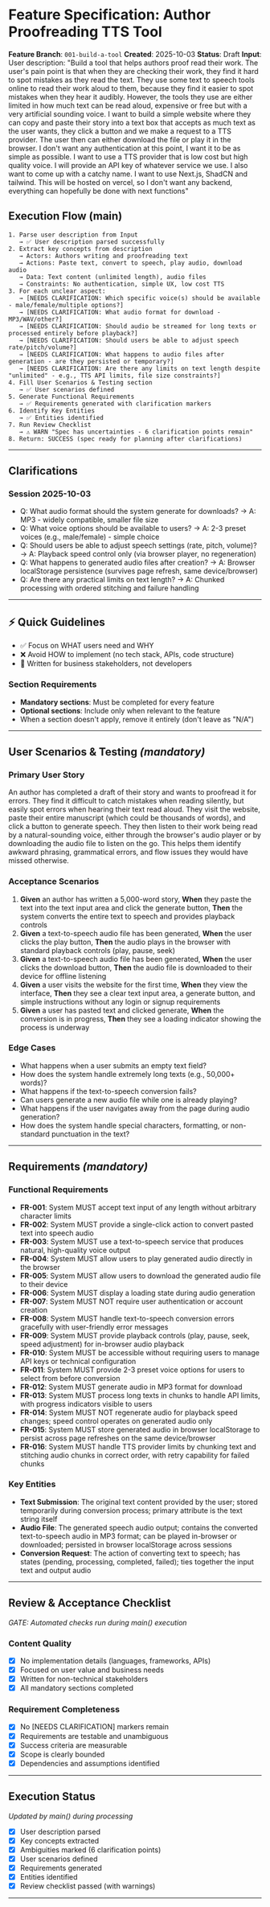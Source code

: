 # Feature Specification: Author Proofreading TTS Tool

**Feature Branch**: `001-build-a-tool`
**Created**: 2025-10-03
**Status**: Draft
**Input**: User description: "Build a tool that helps authors proof read their work. The user's pain point is that when they are checking their work, they find it hard to spot mistakes as they read the text. They use some text to speech tools online to read their work aloud to them, because they find it easier to spot mistakes when they hear it audibly. However, the tools they use are either limited in how much text can be read aloud, expensive or free but with a very artificial sounding voice. I want to build a simple website where they can copy and paste their story into a text box that accepts as much text as the user wants, they click a button and we make a request to a TTS provider. The user then can either download the file or play it in the browser. I don't want any authentication at this point, I want it to be as simple as possible. I want to use a TTS provider that is low cost but high quality voice. I will provide an API key of whatever service we use. I also want to come up with a catchy name. I want to use Next.js, ShadCN and tailwind. This will be hosted on vercel, so I don't want any backend, everything can hopefully be done with next functions"

## Execution Flow (main)
```
1. Parse user description from Input
   → ✅ User description parsed successfully
2. Extract key concepts from description
   → Actors: Authors writing and proofreading text
   → Actions: Paste text, convert to speech, play audio, download audio
   → Data: Text content (unlimited length), audio files
   → Constraints: No authentication, simple UX, low cost TTS
3. For each unclear aspect:
   → [NEEDS CLARIFICATION: Which specific voice(s) should be available - male/female/multiple options?]
   → [NEEDS CLARIFICATION: What audio format for download - MP3/WAV/other?]
   → [NEEDS CLARIFICATION: Should audio be streamed for long texts or processed entirely before playback?]
   → [NEEDS CLARIFICATION: Should users be able to adjust speech rate/pitch/volume?]
   → [NEEDS CLARIFICATION: What happens to audio files after generation - are they persisted or temporary?]
   → [NEEDS CLARIFICATION: Are there any limits on text length despite "unlimited" - e.g., TTS API limits, file size constraints?]
4. Fill User Scenarios & Testing section
   → ✅ User scenarios defined
5. Generate Functional Requirements
   → ✅ Requirements generated with clarification markers
6. Identify Key Entities
   → ✅ Entities identified
7. Run Review Checklist
   → ⚠️ WARN "Spec has uncertainties - 6 clarification points remain"
8. Return: SUCCESS (spec ready for planning after clarifications)
```

---

## Clarifications

### Session 2025-10-03
- Q: What audio format should the system generate for downloads? → A: MP3 - widely compatible, smaller file size
- Q: What voice options should be available to users? → A: 2-3 preset voices (e.g., male/female) - simple choice
- Q: Should users be able to adjust speech settings (rate, pitch, volume)? → A: Playback speed control only (via browser player, no regeneration)
- Q: What happens to generated audio files after creation? → A: Browser localStorage persistence (survives page refresh, same device/browser)
- Q: Are there any practical limits on text length? → A: Chunked processing with ordered stitching and failure handling

---

## ⚡ Quick Guidelines
- ✅ Focus on WHAT users need and WHY
- ❌ Avoid HOW to implement (no tech stack, APIs, code structure)
- 👥 Written for business stakeholders, not developers

### Section Requirements
- **Mandatory sections**: Must be completed for every feature
- **Optional sections**: Include only when relevant to the feature
- When a section doesn't apply, remove it entirely (don't leave as "N/A")

---

## User Scenarios & Testing *(mandatory)*

### Primary User Story
An author has completed a draft of their story and wants to proofread it for errors. They find it difficult to catch mistakes when reading silently, but easily spot errors when hearing their text read aloud. They visit the website, paste their entire manuscript (which could be thousands of words), and click a button to generate speech. They then listen to their work being read by a natural-sounding voice, either through the browser's audio player or by downloading the audio file to listen on the go. This helps them identify awkward phrasing, grammatical errors, and flow issues they would have missed otherwise.

### Acceptance Scenarios
1. **Given** an author has written a 5,000-word story, **When** they paste the text into the text input area and click the generate button, **Then** the system converts the entire text to speech and provides playback controls
2. **Given** a text-to-speech audio file has been generated, **When** the user clicks the play button, **Then** the audio plays in the browser with standard playback controls (play, pause, seek)
3. **Given** a text-to-speech audio file has been generated, **When** the user clicks the download button, **Then** the audio file is downloaded to their device for offline listening
4. **Given** a user visits the website for the first time, **When** they view the interface, **Then** they see a clear text input area, a generate button, and simple instructions without any login or signup requirements
5. **Given** a user has pasted text and clicked generate, **When** the conversion is in progress, **Then** they see a loading indicator showing the process is underway

### Edge Cases
- What happens when a user submits an empty text field?
- How does the system handle extremely long texts (e.g., 50,000+ words)?
- What happens if the text-to-speech conversion fails?
- Can users generate a new audio file while one is already playing?
- What happens if the user navigates away from the page during audio generation?
- How does the system handle special characters, formatting, or non-standard punctuation in the text?

---

## Requirements *(mandatory)*

### Functional Requirements
- **FR-001**: System MUST accept text input of any length without arbitrary character limits
- **FR-002**: System MUST provide a single-click action to convert pasted text into speech audio
- **FR-003**: System MUST use a text-to-speech service that produces natural, high-quality voice output
- **FR-004**: System MUST allow users to play generated audio directly in the browser
- **FR-005**: System MUST allow users to download the generated audio file to their device
- **FR-006**: System MUST display a loading state during audio generation
- **FR-007**: System MUST NOT require user authentication or account creation
- **FR-008**: System MUST handle text-to-speech conversion errors gracefully with user-friendly error messages
- **FR-009**: System MUST provide playback controls (play, pause, seek, speed adjustment) for in-browser audio playback
- **FR-010**: System MUST be accessible without requiring users to manage API keys or technical configuration
- **FR-011**: System MUST provide 2-3 preset voice options for users to select from before conversion
- **FR-012**: System MUST generate audio in MP3 format for download
- **FR-013**: System MUST process long texts in chunks to handle API limits, with progress indicators visible to users
- **FR-014**: System MUST NOT regenerate audio for playback speed changes; speed control operates on generated audio only
- **FR-015**: System MUST store generated audio in browser localStorage to persist across page refreshes on the same device/browser
- **FR-016**: System MUST handle TTS provider limits by chunking text and stitching audio chunks in correct order, with retry capability for failed chunks

### Key Entities
- **Text Submission**: The original text content provided by the user; stored temporarily during conversion process; primary attribute is the text string itself
- **Audio File**: The generated speech audio output; contains the converted text-to-speech audio in MP3 format; can be played in-browser or downloaded; persisted in browser localStorage across sessions
- **Conversion Request**: The action of converting text to speech; has states (pending, processing, completed, failed); ties together the input text and output audio

---

## Review & Acceptance Checklist
*GATE: Automated checks run during main() execution*

### Content Quality
- [x] No implementation details (languages, frameworks, APIs)
- [x] Focused on user value and business needs
- [x] Written for non-technical stakeholders
- [x] All mandatory sections completed

### Requirement Completeness
- [x] No [NEEDS CLARIFICATION] markers remain
- [x] Requirements are testable and unambiguous
- [x] Success criteria are measurable
- [x] Scope is clearly bounded
- [x] Dependencies and assumptions identified

---

## Execution Status
*Updated by main() during processing*

- [x] User description parsed
- [x] Key concepts extracted
- [x] Ambiguities marked (6 clarification points)
- [x] User scenarios defined
- [x] Requirements generated
- [x] Entities identified
- [x] Review checklist passed (with warnings)

---

